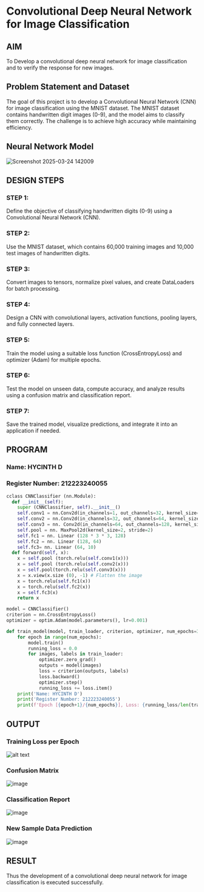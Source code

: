 # Convolutional Deep Neural Network for Image Classification

## AIM

To Develop a convolutional deep neural network for image classification and to verify the response for new images.

## Problem Statement and Dataset

The goal of this project is to develop a Convolutional Neural Network (CNN) for image classification using the MNIST dataset. The MNIST dataset contains handwritten digit images (0-9), and the model aims to classify them correctly. The challenge is to achieve high accuracy while maintaining efficiency.

## Neural Network Model

![Screenshot 2025-03-24 142009](https://github.com/user-attachments/assets/f020a62f-d478-45c6-8baa-456d3e350a51)

## DESIGN STEPS

### STEP 1:
Define the objective of classifying handwritten digits (0-9) using a Convolutional Neural Network (CNN).
### STEP 2:
Use the MNIST dataset, which contains 60,000 training images and 10,000 test images of handwritten digits.
### STEP 3:
Convert images to tensors, normalize pixel values, and create DataLoaders for batch processing.
### STEP 4:
Design a CNN with convolutional layers, activation functions, pooling layers, and fully connected layers.
### STEP 5:
Train the model using a suitable loss function (CrossEntropyLoss) and optimizer (Adam) for multiple epochs.
### STEP 6:
Test the model on unseen data, compute accuracy, and analyze results using a confusion matrix and classification report.
### STEP 7: 
Save the trained model, visualize predictions, and integrate it into an application if needed.

## PROGRAM

### Name: HYCINTH D
### Register Number: 212223240055
```python
cclass CNNClassifier (nn.Module):
  def __init__(self):
    super (CNNClassifier, self).__init__()
    self.conv1 = nn.Conv2d(in_channels=1, out_channels=32, kernel_size=3, padding=1)
    self.conv2 = nn.Conv2d(in_channels=32, out_channels=64, kernel_size=3, padding=1)
    self.conv3 = nn. Conv2d(in_channels=64, out_channels=128, kernel_size=3, padding=1)
    self.pool = nn. MaxPool2d(kernel_size=2, stride=2)
    self.fc1 = nn. Linear (128 * 3 * 3, 128)
    self.fc2 = nn. Linear (128, 64)
    self.fc3= nn. Linear (64, 10)
  def forward(self, x):
    x = self.pool (torch.relu(self.conv1(x)))
    x = self.pool (torch.relu(self.conv2(x)))
    x = self.pool(torch.relu(self.conv3(x)))
    x = x.view(x.size (0), -1) # Flatten the image
    x = torch.relu(self.fc1(x))
    x = torch.relu(self.fc2(x))
    x = self.fc3(x)
    return x
```

```python
model = CNNClassifier()
criterion = nn.CrossEntropyLoss()
optimizer = optim.Adam(model.parameters(), lr=0.001)
```

```python
def train_model(model, train_loader, criterion, optimizer, num_epochs=3):
    for epoch in range(num_epochs):
        model.train()
        running_loss = 0.0
        for images, labels in train_loader:
            optimizer.zero_grad()
            outputs = model(images)
            loss = criterion(outputs, labels)
            loss.backward()
            optimizer.step()
            running_loss += loss.item()
    print('Name: HYCINTH D')
    print('Register Number: 212223240055')
    print(f'Epoch [{epoch+1}/{num_epochs}], Loss: {running_loss/len(train_loader):.4f}')

```

## OUTPUT
### Training Loss per Epoch

![alt text](<Screenshot 2025-03-19 100354.png>)

### Confusion Matrix

![image](https://github.com/user-attachments/assets/cf1deb87-7ed8-4104-a445-4eee4ac304bd)


### Classification Report

![image](https://github.com/user-attachments/assets/f8b7bd41-72a6-458b-a715-f3457e83fc0c)

### New Sample Data Prediction

![image](https://github.com/user-attachments/assets/4703fd59-c66c-469a-a365-3eae7fd3cbf8)

## RESULT
Thus the development of a convolutional deep neural network for image classification is executed successfully.
